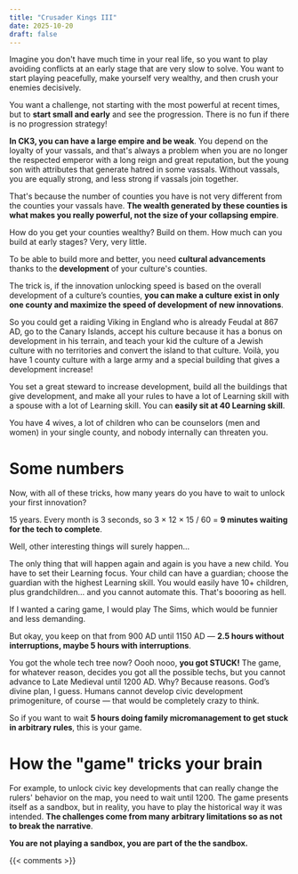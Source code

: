 ```yaml
---
title: "Crusader Kings III"
date: 2025-10-20
draft: false
---
```


Imagine you don't have much time in your real life, so you want to play avoiding conflicts at an early stage that are very slow to solve. You want to start playing peacefully, make yourself very wealthy, and then crush your enemies decisively.

You want a challenge, not starting with the most powerful at recent times, but to **start small and early** and see the progression. There is no fun if there is no progression strategy!

**In CK3, you can have a large empire and be weak**. You depend on the loyalty of your vassals, and that's always a problem when you are no longer the respected emperor with a long reign and great reputation, but the young son with attributes that generate hatred in some vassals. Without vassals, you are equally strong, and less strong if vassals join together.

That's because the number of counties you have is not very different from the counties your vassals have. **The wealth generated by these counties is what makes you really powerful, not the size of your collapsing empire**.

How do you get your counties wealthy? Build on them. How much can you build at early stages? Very, very little.

To be able to build more and better, you need **cultural advancements** thanks to the **development** of your culture's counties.

The trick is, if the innovation unlocking speed is based on the overall development of a culture’s counties, **you can make a culture exist in only one county and maximize the speed of development of new innovations**.

So you could get a raiding Viking in England who is already Feudal at 867 AD, go to the Canary Islands, accept his culture because it has a bonus on development in his terrain, and teach your kid the culture of a Jewish culture with no territories and convert the island to that culture. Voilà, you have 1 county culture with a large army and a special building that gives a development increase!

You set a great steward to increase development, build all the buildings that give development, and make all your rules to have a lot of Learning skill with a spouse with a lot of Learning skill. You can **easily sit at 40 Learning skill**.

You have 4 wives, a lot of children who can be counselors (men and women) in your single county, and nobody internally can threaten you.

# Some numbers

Now, with all of these tricks, how many years do you have to wait to unlock your first innovation?

15 years. Every month is 3 seconds, so 3 × 12 × 15 / 60 = **9 minutes waiting for the tech to complete**.

Well, other interesting things will surely happen…

The only thing that will happen again and again is you have a new child. You have to set their Learning focus. Your child can have a guardian; choose the guardian with the highest Learning skill. You would easily have 10+ children, plus grandchildren… and you cannot automate this. That's boooring as hell.

If I wanted a caring game, I would play The Sims, which would be funnier and less demanding.

But okay, you keep on that from 900 AD until 1150 AD — **2.5 hours without interruptions, maybe 5 hours with interruptions**.

You got the whole tech tree now? Oooh nooo, **you got STUCK!** The game, for whatever reason, decides you got all the possible techs, but you cannot advance to Late Medieval until 1200 AD. Why? Because reasons. God’s divine plan, I guess. Humans cannot develop civic development primogeniture, of course — that would be completely crazy to think.

So if you want to wait **5 hours doing family micromanagement to get stuck in arbitrary rules**, this is your game.

# How the "game" tricks your brain

For example, to unlock civic key developments that can really change the rulers' behavior on the map, you need to wait until 1200. The game presents itself as a sandbox, but in reality, you have to play the historical way it was intended. **The challenges come from many arbitrary limitations so as not to break the narrative**.

**You are not playing a sandbox, you are part of the the sandbox.**

{{< comments >}}